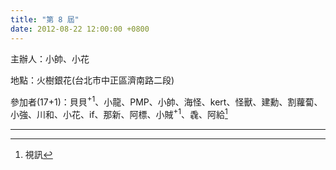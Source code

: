 ```yaml
---
title: "第 8 屆"
date: 2012-08-22 12:00:00 +0800
---
```


主辦人：小帥、小花

地點：火樹銀花(台北市中正區濟南路二段)

參加者(17+1)：貝貝<sup>+1</sup>、小龍、PMP、小帥、海怪、kert、怪獸、建勳、割蘿蔔、小強、川和、小花、if、那新、阿標、小賊<sup>+1</sup>、毳、阿給[^1]

----
[^1]: 視訊
